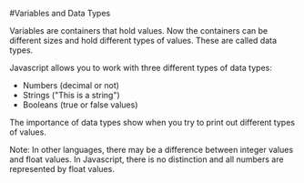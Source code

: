 #Variables and Data Types

Variables are containers that hold values. Now the containers can be different sizes and hold different types of values. These are called data types.

Javascript allows you to work with three different types of data types:
* Numbers (decimal or not)
* Strings ("This is a string")
* Booleans (true or false values)

The importance of data types show when you try to print out different types of values.

Note: In other languages, there may be a difference between integer values and float values. In Javascript, there is no distinction and all numbers are represented by float values.
